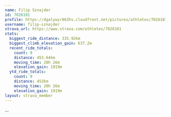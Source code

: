 ```yaml
---
name: Filip Sznajder
id: 7026101
profile: https://dgalywyr863hv.cloudfront.net/pictures/athletes/7026101/2123836/17/large.jpg
username: filip-sznajder
strava_url: https://www.strava.com/athletes/7026101
stats:
  biggest_ride_distance: 335.92km
  biggest_climb_elevation_gain: 637.2m
  recent_ride_totals:
    count: 9
    distance: 453.64km
    moving_time: 20h 26m
    elevation_gain: 1919m
  ytd_ride_totals:
    count: 9
    distance: 453km
    moving_time: 20h 26m
    elevation_gain: 1919m
layout: strava_member
--- 
```

...
